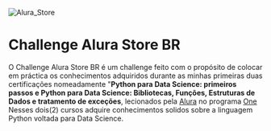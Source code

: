 ![Alura_Store](https://github.com/user-attachments/assets/3877924a-608b-47e9-be94-d5c181e7f3e4)
<h1>Challenge Alura Store BR</h1>
<p>O Challenge Alura Store BR é um challenge feito com o propósito de colocar em práctica os conhecimentos adquiridos durante as minhas primeiras duas certificações nomeadamente "<b>Python para Data Science: primeiros passos e Python para Data Science: Bibliotecas, Funções, Estruturas de Dados e tratamento de exceções</b>, lecionados pela <a target = "_blank" href = "https://www.alura.com.br/" titlie = "Visite o site">Alura</a> no programa <a target = "_blank" href = "https://www.oracle.com/br/education/oracle-next-education/" titlie = "Visite o site">One</a> Nesses dois(2) cursos adquire conhecimentos solidos sobre a linguagem Python voltada para Data Science.</p>


